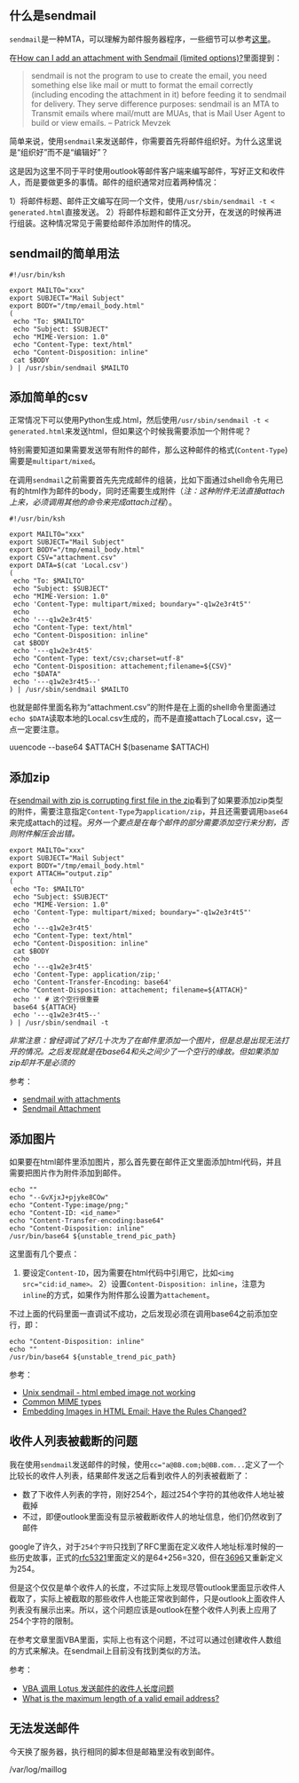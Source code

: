 ## 什么是sendmail

`sendmail`是一种MTA，可以理解为邮件服务器程序，一些细节可以参考[这里](../README.md)。

在[How can I add an attachment with Sendmail (limited options)?](https://unix.stackexchange.com/questions/409523/how-can-i-add-an-attachment-with-sendmail-limited-options)里面提到：

> sendmail is not the program to use to create the email, you need something else like mail or mutt to format the email correctly (including encoding the attachment in it) before feeding it to sendmail for delivery. They serve difference purposes: sendmail is an MTA to Transmit emails where mail/mutt are MUAs, that is Mail User Agent to build or view emails. – Patrick Mevzek

简单来说，使用`sendmail`来发送邮件，你需要首先将邮件组织好。为什么这里说是“组织好”而不是“编辑好”？

这是因为这里不同于平时使用outlook等邮件客户端来编写邮件，写好正文和收件人，而是要做更多的事情。邮件的组织通常对应着两种情况：

1）将邮件标题、邮件正文编写在同一个文件，使用`/usr/sbin/sendmail -t < generated.html`直接发送。
2）将邮件标题和邮件正文分开，在发送的时候再进行组装。这种情况常见于需要给邮件添加附件的情况。


## sendmail的简单用法

```
#!/usr/bin/ksh

export MAILTO="xxx"
export SUBJECT="Mail Subject"
export BODY="/tmp/email_body.html"
(
 echo "To: $MAILTO"
 echo "Subject: $SUBJECT"
 echo "MIME-Version: 1.0"
 echo "Content-Type: text/html"
 echo "Content-Disposition: inline"
 cat $BODY
) | /usr/sbin/sendmail $MAILTO
```


## 添加简单的csv

正常情况下可以使用Python生成.html，然后使用`/usr/sbin/sendmail -t < generated.html`来发送html，但如果这个时候我需要添加一个附件呢？

特别需要知道如果需要发送带有附件的邮件，那么这种邮件的格式(`Content-Type`)需要是`multipart/mixed`。

在调用`sendmail`之前需要首先先完成邮件的组装，比如下面通过shell命令先用已有的html作为邮件的body，同时还需要生成附件（*注：这种附件无法直接attach上来，必须调用其他的命令来完成attach过程*）。

```
#!/usr/bin/ksh

export MAILTO="xxx"
export SUBJECT="Mail Subject"
export BODY="/tmp/email_body.html"
export CSV="attachment.csv"
export DATA=$(cat 'Local.csv')
(
 echo "To: $MAILTO"
 echo "Subject: $SUBJECT"
 echo "MIME-Version: 1.0"
 echo 'Content-Type: multipart/mixed; boundary="-q1w2e3r4t5"'
 echo
 echo '---q1w2e3r4t5'
 echo "Content-Type: text/html"
 echo "Content-Disposition: inline"
 cat $BODY
 echo '---q1w2e3r4t5'
 echo "Content-Type: text/csv;charset=utf-8"
 echo "Content-Disposition: attachement;filename=${CSV}"
 echo "$DATA"
 echo '---q1w2e3r4t5--'
) | /usr/sbin/sendmail $MAILTO
```

也就是邮件里面名称为“attachment.csv”的附件是在上面的shell命令里面通过`echo $DATA`读取本地的Local.csv生成的，而不是直接attach了Local.csv，这一点一定要注意。

uuencode --base64 $ATTACH $(basename $ATTACH)


## 添加zip

在[sendmail with zip is corrupting first file in the zip](https://stackoverflow.com/questions/50272892/sendmail-with-zip-is-corrupting-first-file-in-the-zip)看到了如果要添加zip类型的附件，需要注意指定`Content-Type`为`application/zip`，并且还需要调用`base64`来完成attach的过程。*另外一个要点是在每个邮件的部分需要添加空行来分割，否则附件解压会出错。*

```
export MAILTO="xxx"
export SUBJECT="Mail Subject"
export BODY="/tmp/email_body.html"
export ATTACH="output.zip"
(
 echo "To: $MAILTO"
 echo "Subject: $SUBJECT"
 echo "MIME-Version: 1.0"
 echo 'Content-Type: multipart/mixed; boundary="-q1w2e3r4t5"'
 echo
 echo '---q1w2e3r4t5'
 echo "Content-Type: text/html"
 echo "Content-Disposition: inline"
 cat $BODY
 echo
 echo '---q1w2e3r4t5'
 echo 'Content-Type: application/zip;'
 echo 'Content-Transfer-Encoding: base64'
 echo "Content-Disposition: attachement; filename=${ATTACH}"
 echo '' # 这个空行很重要
 base64 ${ATTACH}
 echo '---q1w2e3r4t5--'
) | /usr/sbin/sendmail -t
```

*非常注意：曾经调试了好几十次为了在邮件里添加一个图片，但是总是出现无法打开的情况。之后发现就是在base64和头之间少了一个空行的缘故。但如果添加zip却并不是必须的*


参考：

- [sendmail with attachments](https://www.unix.com/shell-programming-and-scripting/118534-sendmail-attachments.html)
- [Sendmail Attachment](https://unix.stackexchange.com/questions/223636/sendmail-attachment)


## 添加图片

如果要在html邮件里添加图片，那么首先要在邮件正文里面添加html代码，并且需要把图片作为附件添加到邮件。

```
echo ""
echo "--GvXjxJ+pjyke8COw"
echo "Content-Type:image/png;"
echo "Content-ID: <id_name>"
echo "Content-Transfer-encoding:base64"
echo "Content-Disposition: inline"
/usr/bin/base64 ${unstable_trend_pic_path}
```

这里面有几个要点：

1) 要设定`Content-ID`，因为需要在html代码中引用它，比如`<img src="cid:id_name>。`
2）设置`Content-Disposition: inline`，注意为`inline`的方式，如果作为附件那么设置为`attachement`。

不过上面的代码里面一直调试不成功，之后发现必须在调用base64之前添加空行，即：

```
echo "Content-Disposition: inline"
echo ""
/usr/bin/base64 ${unstable_trend_pic_path}
```


参考：

- [Unix sendmail - html embed image not working](https://stackoverflow.com/questions/17973076/unix-sendmail-html-embed-image-not-working)
- [Common MIME types](https://developer.mozilla.org/en-US/docs/Web/HTTP/Basics_of_HTTP/MIME_types/Common_types)
- [Embedding Images in HTML Email: Have the Rules Changed?](https://mailtrap.io/blog/embedding-images-in-html-email-have-the-rules-changed/#Choosing-a-method-of-putting-an-image-in-an-HTML-message)



## 收件人列表被截断的问题

我在使用`sendmail`发送邮件的时候，使用`cc="a@BB.com;b@BB.com...`定义了一个比较长的收件人列表，结果邮件发送之后看到收件人的列表被截断了：

- 数了下收件人列表的字符，刚好254个，超过254个字符的其他收件人地址被截掉
- 不过，即便outlook里面没有显示被截断收件人的地址信息，他们仍然收到了邮件

google了许久，对于`254个字符`只找到了RFC里面在定义收件人地址标准时候的一些历史故事，正式的[rfc5321](https://www.rfc-editor.org/rfc/rfc5321#section-4.5.3)里面定义的是64+256=320，但在[3696](https://www.rfc-editor.org/errata_search.php?rfc=3696&eid=1690)又重新定义为254。

但是这个仅仅是单个收件人的长度，不过实际上发现尽管outlook里面显示收件人截取了，实际上被截取的那些收件人也能正常收到邮件，只是outlook上面收件人列表没有展示出来。所以，这个问题应该是outlook在整个收件人列表上应用了254个字符的限制。

在参考文章里面VBA里面，实际上也有这个问题，不过可以通过创建收件人数组的方式来解决。在sendmail上目前没有找到类似的方法。

参考：

- [VBA 调用 Lotus 发送邮件的收件人长度问题](https://zhiqiang.org/coding/lotus-vba-recepient-no-longer-than-256.html)
- [What is the maximum length of a valid email address?](https://stackoverflow.com/questions/386294/what-is-the-maximum-length-of-a-valid-email-address)


## 无法发送邮件

今天换了服务器，执行相同的脚本但是邮箱里没有收到邮件。

/var/log/maillog